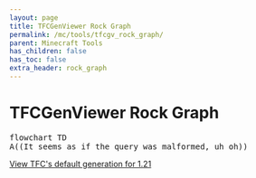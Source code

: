 ```yaml
---
layout: page
title: TFCGenViewer Rock Graph
permalink: /mc/tools/tfcgv_rock_graph/
parent: Minecraft Tools
has_children: false
has_toc: false
extra_header: rock_graph
---
```


<body onload="parse()"></body>

# TFCGenViewer Rock Graph

<pre class="mermaid" id="mermaid_graph">
flowchart TD
A((It seems as if the query was malformed, uh oh))
</pre>

<a href="?ocean_type=[igneous_extrusive];land_type=[igneous_extrusive|sedimentary];uplift_type=[sedimentary|uplift];volcanic_type=[igneous_extrusive|igneous_extrusive_x2];bottom_type=[gneiss|schist|diorite|granite|gabbro];layers=[felsic|intermediate|mafic|igneous_extrusive|igneous_extrusive_x2|phyllite|slate|marble|quartzite|sedimentary|uplift];felsic=[granite~bottom];intermediate=[diorite~bottom];mafic=[gabbro~bottom];igneous_extrusive=[andesite~intermediate|basalt~mafic|dacite~intermediate|rhyolite~felsic];igneous_extrusive_x2=[andesite~igneous_extrusive|basalt~igneous_extrusive|dacite~igneous_extrusive|rhyolite~igneous_extrusive];phyllite=[gneiss~bottom|phyllite~bottom|schist~bottom];slate=[phyllite~phyllite|slate~bottom];marble=[marble~bottom];quartzite=[quartzite~bottom];sedimentary=[chalk~marble|chert~quartzite|claystone~slate|conglomerate~slate|dolomite~marble|shale~slate];uplift=[diorite~sedimentary|gabbro~sedimentary|granite~sedimentary|marble~bottom|quartzite~bottom|slate~phyllite]">View TFC's default generation for 1.21</a>
